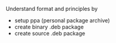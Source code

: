 <!--
{
  "title": "Debian Package",
  "date": "2016-09-10T18:19:17.000Z",
  "category": "",
  "tags": [
    "debian"
  ],
  "draft": true
}
-->

Understand format and principles by

- setup ppa (personal package archive)
- create binary .deb package
- create source .deb package